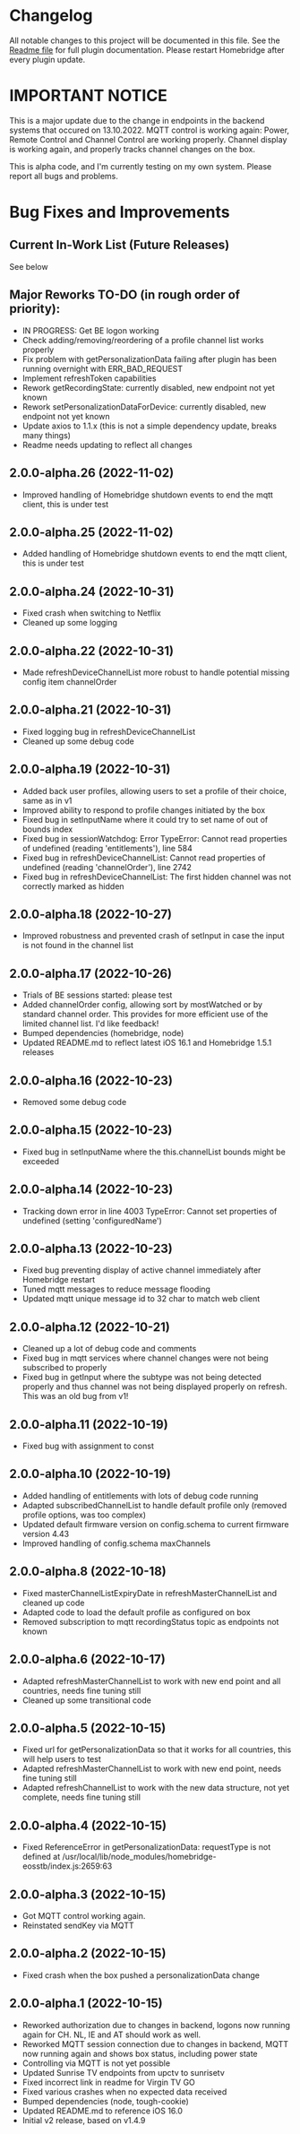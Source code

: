 # Changelog
All notable changes to this project will be documented in this file.
See the [Readme file](https://github.com/jsiegenthaler/homebridge-eosstb/blob/master/README.md) for full plugin documentation.
Please restart Homebridge after every plugin update.

# IMPORTANT NOTICE
This is a major update due to the change in endpoints in the backend systems that occured on 13.10.2022.
MQTT control is working again: Power, Remote Control and Channel Control are working properly.
Channel display is working again, and properly tracks channel changes on the box.


This is alpha code, and I'm currently testing on my own system.
Please report all bugs and problems.


# Bug Fixes and Improvements

## Current In-Work List (Future Releases)
See below

## Major Reworks TO-DO (in rough order of priority):
* IN PROGRESS: Get BE logon working
* Check adding/removing/reordering of a profile channel list works properly
* Fix problem with getPersonalizationData failing after plugin has been running overnight with ERR_BAD_REQUEST
* Implement refreshToken capabilities
* Rework getRecordingState: currently disabled, new endpoint not yet known
* Rework setPersonalizationDataForDevice: currently disabled, new endpoint not yet known
* Update axios to 1.1.x (this is not a simple dependency update, breaks many things)
* Readme needs updating to reflect all changes


## 2.0.0-alpha.26 (2022-11-02)
* Improved handling of Homebridge shutdown events to end the mqtt client, this is under test


## 2.0.0-alpha.25 (2022-11-02)
* Added handling of Homebridge shutdown events to end the mqtt client, this is under test


## 2.0.0-alpha.24 (2022-10-31)
* Fixed crash when switching to Netflix
* Cleaned up some logging


## 2.0.0-alpha.22 (2022-10-31)
* Made refreshDeviceChannelList more robust to handle potential missing config item channelOrder


## 2.0.0-alpha.21 (2022-10-31)
* Fixed logging bug in refreshDeviceChannelList
* Cleaned up some debug code


## 2.0.0-alpha.19 (2022-10-31)
* Added back user profiles, allowing users to set a profile of their choice, same as in v1
* Improved ability to respond to profile changes initiated by the box
* Fixed bug in setInputName where it could try to set name of out of bounds index
* Fixed bug in sessionWatchdog: Error TypeError: Cannot read properties of undefined (reading 'entitlements'), line 584
* Fixed bug in refreshDeviceChannelList: Cannot read properties of undefined (reading 'channelOrder'), line 2742
* Fixed bug in refreshDeviceChannelList: The first hidden channel was not correctly marked as hidden


## 2.0.0-alpha.18 (2022-10-27)
* Improved robustness and prevented crash of setInput in case the input is not found in the channel list


## 2.0.0-alpha.17 (2022-10-26)
* Trials of BE sessions started: please test
* Added channelOrder config, allowing sort by mostWatched or by standard channel order. This provides for more efficient use of the limited channel list. I'd like feedback!
* Bumped dependencies (homebridge, node)
* Updated README.md to reflect latest iOS 16.1 and Homebridge 1.5.1 releases


## 2.0.0-alpha.16 (2022-10-23)
* Removed some debug code


## 2.0.0-alpha.15 (2022-10-23)
* Fixed bug in setInputName where the this.channelList bounds might be exceeded 

## 2.0.0-alpha.14 (2022-10-23)
* Tracking down error in line 4003 TypeError: Cannot set properties of undefined (setting 'configuredName')


## 2.0.0-alpha.13 (2022-10-23)
* Fixed bug preventing display of active channel immediately after Homebridge restart 
* Tuned mqtt messages to reduce message flooding
* Updated mqtt unique message id to 32 char to match web client


## 2.0.0-alpha.12 (2022-10-21)
* Cleaned up a lot of debug code and comments
* Fixed bug in mqtt services where channel changes were not being subscribed to properly
* Fixed bug in getInput where the subtype was not being detected properly and thus channel was not being displayed properly on refresh. This was an old bug from v1! 


## 2.0.0-alpha.11 (2022-10-19)
* Fixed bug with assignment to const


## 2.0.0-alpha.10 (2022-10-19)
* Added handling of entitlements with lots of debug code running
* Adapted subscribedChannelList to handle default profile only (removed profile options, was too complex)
* Updated default firmware version on config.schema to current firmware version 4.43
* Improved handling of config.schema maxChannels


## 2.0.0-alpha.8 (2022-10-18)
* Fixed masterChannelListExpiryDate in refreshMasterChannelList and cleaned up code
* Adapted code to load the default profile as configured on box
* Removed subscription to mqtt recordingStatus topic as endpoints not known


## 2.0.0-alpha.6 (2022-10-17)
* Adapted refreshMasterChannelList to work with new end point and all countries, needs fine tuning still
* Cleaned up some transitional code


## 2.0.0-alpha.5 (2022-10-15)
* Fixed url for getPersonalizationData so that it works for all countries, this will help users to test
* Adapted refreshMasterChannelList to work with new end point, needs fine tuning still
* Adapted refreshChannelList to work with the new data structure, not yet complete, needs fine tuning still


## 2.0.0-alpha.4 (2022-10-15)
* Fixed ReferenceError in getPersonalizationData: requestType is not defined at /usr/local/lib/node_modules/homebridge-eosstb/index.js:2659:63

## 2.0.0-alpha.3 (2022-10-15)
* Got MQTT control working again.
* Reinstated sendKey via MQTT

## 2.0.0-alpha.2 (2022-10-15)
* Fixed crash when the box pushed a personalizationData change

## 2.0.0-alpha.1 (2022-10-15)
* Reworked authorization due to changes in backend, logons now running again for CH. NL, IE and AT should work as well.
* Reworked MQTT session connection due to changes in backend, MQTT now running again and shows box status, including power state
* Controlling via MQTT is not yet possible
* Updated Sunrise TV endpoints from upctv to sunrisetv
* Fixed incorrect link in readme for Virgin TV GO
* Fixed various crashes when no expected data received
* Bumped dependencies (node, tough-cookie)
* Updated README.md to reference iOS 16.0
* Initial v2 release, based on v1.4.9

